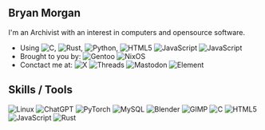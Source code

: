 ## Bryan Morgan
<!-- https://github.com/alexandresanlim/Badges4-README.md-Profile?tab=readme-ov-file -->

I'm an Archivist with an interest in computers and opensource software.

- Using <img alt="C" src="https://img.shields.io/badge/C-00599C?style=for-the-badge&logo=c&logoColor=white" />, <img alt="Rust" src="https://img.shields.io/badge/Rust-black?style=for-the-badge&logo=rust&logoColor=#E57324" />, <img alt="Python" src="https://img.shields.io/badge/Python-FFD43B?style=for-the-badge&logo=python&logoColor=blue" />, <img alt="HTML5" src="https://img.shields.io/badge/HTML5-E34F26?style=for-the-badge&logo=html5&logoColor=white" /> <img alt="JavaScript" src="https://img.shields.io/badge/JavaScript-323330?style=for-the-badge&logo=javascript&logoColor=F7DF1E" /> <img alt="JavaScript" src="https://img.shields.io/badge/CSS3-1572B6?style=for-the-badge&logo=css3&logoColor=white" />
- Brought to you by: <img alt="Gentoo" src="https://img.shields.io/badge/Gentoo-54487A?style=for-the-badge&logo=gentoo&logoColor=white" /> <img alt="NixOS" src="https://img.shields.io/badge/NixOS-5277C3?style=for-the-badge&logo=nixos&logoColor=white" />
- Conctact me at: <img alt="X" src="https://img.shields.io/badge/X-000000?style=for-the-badge&logo=x&logoColor=white" /> <img alt="Threads" src="https://img.shields.io/badge/Threads-000000?style=for-the-badge&logo=Threads&logoColor=white" /> <img alt="Mastodon" src="https://img.shields.io/badge/Mastodon-6364FF?style=for-the-badge&logo=Mastodon&logoColor=white" /> <img alt="Element" src="https://img.shields.io/badge/Element-0DBD8B?style=for-the-badge&logo=element&logoColor=white" />

## Skills / Tools

<img alt="Linux" src="https://img.shields.io/badge/Linux-FCC624?style=for-the-badge&logo=linux&logoColor=black" /> <img alt="ChatGPT" src="https://img.shields.io/badge/ChatGPT-74aa9c?style=for-the-badge&logo=openai&logoColor=white" /> <img alt="PyTorch" src="https://img.shields.io/badge/PyTorch-EE4C2C?style=for-the-badge&logo=pytorch&logoColor=white" /> <img alt="MySQL" src="https://img.shields.io/badge/MySQL-005C84?style=for-the-badge&logo=mysql&logoColor=white" /> <img alt="Blender" src="https://img.shields.io/badge/blender-%23F5792A.svg?style=for-the-badge&logo=blender&logoColor=white" /> <img alt="GIMP" src="https://img.shields.io/badge/gimp-5C5543?style=for-the-badge&logo=gimp&logoColor=white" /> <img alt="C" src="https://img.shields.io/badge/C-00599C?style=for-the-badge&logo=c&logoColor=white" /> <img alt="HTML5" src="https://img.shields.io/badge/HTML5-E34F26?style=for-the-badge&logo=html5&logoColor=white" /> <img alt="JavaScript" src="https://img.shields.io/badge/JavaScript-323330?style=for-the-badge&logo=javascript&logoColor=F7DF1E" /> <img alt="Rust" src="https://img.shields.io/badge/Rust-black?style=for-the-badge&logo=rust&logoColor=#E57324" />
<!--
**QuantumGerbil/QuantumGerbil** is a ✨ _special_ ✨ repository because its `README.md` (this file) appears on your GitHub profile.

Here are some ideas to get you started:

- 🔭 I’m currently working on ...
- 🌱 I’m currently learning ...
- 👯 I’m looking to collaborate on ...
- 🤔 I’m looking for help with ...
- 💬 Ask me about ...
- 📫 How to reach me: ...
- 😄 Pronouns: ...
- ⚡ Fun fact: ...
-->
